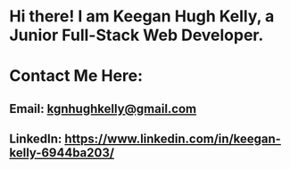 # Hi there! I am Keegan Hugh Kelly, a Junior Full-Stack Web Developer.

# Contact Me Here:
## Email: kgnhughkelly@gmail.com
## LinkedIn: https://www.linkedin.com/in/keegan-kelly-6944ba203/
